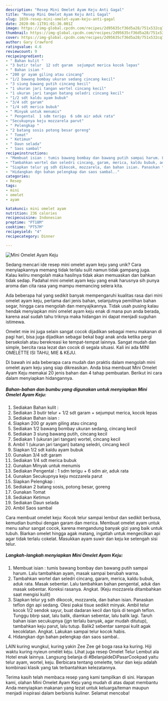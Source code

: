 ```yaml
---
description: "Resep Mini Omelet Ayam Keju Anti Gagal"
title: "Resep Mini Omelet Ayam Keju Anti Gagal"
slug: 1039-resep-mini-omelet-ayam-keju-anti-gagal
date: 2020-06-11T01:01:36.001Z
image: https://img-global.cpcdn.com/recipes/2d95635cf36d5a28/751x532cq70/mini-omelet-ayam-keju-foto-resep-utama.jpg
thumbnail: https://img-global.cpcdn.com/recipes/2d95635cf36d5a28/751x532cq70/mini-omelet-ayam-keju-foto-resep-utama.jpg
cover: https://img-global.cpcdn.com/recipes/2d95635cf36d5a28/751x532cq70/mini-omelet-ayam-keju-foto-resep-utama.jpg
author: Gary Crawford
ratingvalue: 4.6
reviewcount: 9
recipeingredient:
- " Bahan kulit "
- "3 butir telur  12 sdt garam  sejumput merica kocok lepas"
- " Bahan isian "
- "200 gr ayam giling atau cincang"
- "1/2 bawang bombay ukuran sedang cincang kecil"
- "3 siung bawang putih cincang kecil"
- "1 ukuran jari tangan wortel cincang kecil"
- "1 ukuran jari tangan batang seledri cincang kecil"
- "1/2 sdt kaldu ayam bubuk"
- "3/4 sdt garam"
- "1/4 sdt merica bubuk"
- " Minyak untuk menumis"
- " Pengental  1 sdm terigu  6 sdm air aduk rata"
- "Secukupnya keju mozzarela parut"
- " Pelengkap "
- "2 batang sosis potong besar goreng"
- " Tomat"
- " Ketimun"
- " Daun selada"
- " Saos sambal"
recipeinstructions:
- "Membuat isian : tumis bawang bombay dan bawang putih sampai harum. Lalu tambahkan ayam, masak sampai berubah warna."
- "Tambahkan wortel dan seledri cincang, garam, merica, kaldu bubuk, aduk rata. Masak sebentar. Lalu tambahkan bahan pengental, aduk dan masak sebentar. Koreksi rasanya. Angkat. (Keju mozzarela ditambahkan saat mengisi kulit)"
- "Siapkan telur yg sdh dikocok, mozzarela, dan bahan isian. Panaskan teflon dgn api sedang. Olesi pakai tisue sedikit minyak. Ambil telur kocok 1/2 sendok sayur, buat dadaran kecil dan tipis di tengah teflon. Tunggu bbrp saat, lalu balik, diamkan sebentar, lalu balik lagi. Taruh bahan isian secukupnya (jgn terlalu banyak, agar mudah ditutup), tambahkan keju parut, lalu tutup. Balik2 sebentar sampai kulit agak kecoklatan. Angkat. Lakukan sampai telur kocok habis."
- "Hidangkan dgn bahan pelengkap dan saos sambal.."
categories:
- Resep
tags:
- mini
- omelet
- ayam

katakunci: mini omelet ayam 
nutrition: 236 calories
recipecuisine: Indonesian
preptime: "PT18M"
cooktime: "PT57M"
recipeyield: "4"
recipecategory: Dinner

---
```



![Mini Omelet Ayam Keju](https://img-global.cpcdn.com/recipes/2d95635cf36d5a28/751x532cq70/mini-omelet-ayam-keju-foto-resep-utama.jpg)

Sedang mencari ide resep mini omelet ayam keju yang unik? Cara menyiapkannya memang tidak terlalu sulit namun tidak gampang juga. Kalau keliru mengolah maka hasilnya tidak akan memuaskan dan bahkan tidak sedap. Padahal mini omelet ayam keju yang enak harusnya sih punya aroma dan cita rasa yang mampu memancing selera kita.

Ada beberapa hal yang sedikit banyak mempengaruhi kualitas rasa dari mini omelet ayam keju, pertama dari jenis bahan, selanjutnya pemilihan bahan segar, hingga cara mengolah dan menyajikannya. Tidak usah pusing kalau hendak menyiapkan mini omelet ayam keju enak di mana pun anda berada, karena asal sudah tahu triknya maka hidangan ini dapat menjadi suguhan istimewa.

Omelet mie ini juga selain sangat cocok dijadikan sebagai menu makanan di pagi hari, bisa juga dijadikan sebagai bekal bagi anak anda ketika pergi bersekolah atau berekreasi ke tempat-tempat lainnya. Sangat mudah dan simple, bercita rasa lezat dan cocok di segala situasi. Kali ini ada MINI OMELETTE ISI TAHU, MIE &amp; KEJU.


Di bawah ini ada beberapa cara mudah dan praktis dalam mengolah mini omelet ayam keju yang siap dikreasikan. Anda bisa membuat Mini Omelet Ayam Keju memakai 20 jenis bahan dan 4 tahap pembuatan. Berikut ini cara dalam menyiapkan hidangannya.

<!--inarticleads1-->

##### Bahan-bahan dan bumbu yang digunakan untuk menyiapkan Mini Omelet Ayam Keju:

1. Sediakan  Bahan kulit :
1. Sediakan 3 butir telur + 1/2 sdt garam + sejumput merica, kocok lepas
1. Sediakan  Bahan isian :
1. Siapkan 200 gr ayam giling atau cincang
1. Sediakan 1/2 bawang bombay ukuran sedang, cincang kecil
1. Sediakan 3 siung bawang putih, cincang kecil
1. Sediakan 1 (ukuran jari tangan) wortel, cincang kecil
1. Ambil 1 (ukuran jari tangan) batang seledri, cincang kecil
1. Siapkan 1/2 sdt kaldu ayam bubuk
1. Gunakan 3/4 sdt garam
1. Sediakan 1/4 sdt merica bubuk
1. Gunakan  Minyak untuk menumis
1. Sediakan  Pengental : 1 sdm terigu + 6 sdm air, aduk rata
1. Gunakan Secukupnya keju mozzarela parut
1. Siapkan  Pelengkap :
1. Sediakan 2 batang sosis, potong besar, goreng
1. Gunakan  Tomat
1. Sediakan  Ketimun
1. Sediakan  Daun selada
1. Ambil  Saos sambal


Cara membuat omelet keju: Kocok telur sampai lembut dan sedikit berbusa, kemudian bumbui dengan garam dan merica. Membuat omelet ayam untuk menu sahur sangat cocok, karena mengandung banyak gizi yang baik untuk tubuh. Biarkan omelet hingga agak matang, ingatlah untuk mengecilkan api agar tidak terlalu cokelat. Masukkan ayam suwir dan keju ke setengah sisi telur. 

<!--inarticleads2-->

##### Langkah-langkah menyiapkan Mini Omelet Ayam Keju:

1. Membuat isian : tumis bawang bombay dan bawang putih sampai harum. Lalu tambahkan ayam, masak sampai berubah warna.
1. Tambahkan wortel dan seledri cincang, garam, merica, kaldu bubuk, aduk rata. Masak sebentar. Lalu tambahkan bahan pengental, aduk dan masak sebentar. Koreksi rasanya. Angkat. (Keju mozzarela ditambahkan saat mengisi kulit)
1. Siapkan telur yg sdh dikocok, mozzarela, dan bahan isian. Panaskan teflon dgn api sedang. Olesi pakai tisue sedikit minyak. Ambil telur kocok 1/2 sendok sayur, buat dadaran kecil dan tipis di tengah teflon. Tunggu bbrp saat, lalu balik, diamkan sebentar, lalu balik lagi. Taruh bahan isian secukupnya (jgn terlalu banyak, agar mudah ditutup), tambahkan keju parut, lalu tutup. Balik2 sebentar sampai kulit agak kecoklatan. Angkat. Lakukan sampai telur kocok habis.
1. Hidangkan dgn bahan pelengkap dan saos sambal..


LAIN kuring wungkul, kuring yakin Zee Zee gé boga rasa ka kuring. Hiji waktu kuring nyieun omélét kéju. Lihat juga resep Omelet Telur Lembut ala Hotel enak lainnya. Langsung belanja di #BelanjaIdeDiPasarCookpad yaitu telur ayam, wortel, keju. Berbicara tentang omelette, telur dan keju adalah kombinasi klasik yang tak terbantahkan kelezatannya. 

Terima kasih telah membaca resep yang kami tampilkan di sini. Harapan kami, olahan Mini Omelet Ayam Keju yang mudah di atas dapat membantu Anda menyiapkan makanan yang lezat untuk keluarga/teman maupun menjadi inspirasi dalam berbisnis kuliner. Selamat mencoba!
